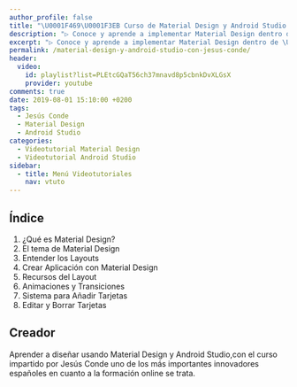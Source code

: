 ```yaml
---
author_profile: false
title: "\U0001F469‍\U0001F3EB Curso de Material Design y Android Studio con Jesús Conde"
description: "▷ Conoce y aprende a implementar Material Design dentro de \U0001F4F2 Android Studio \U0001F463 con este curso online del formador \U0001F468‍\U0001F3EB Jesús Conde ⭐️"
excerpt: "▷ Conoce y aprende a implementar Material Design dentro de \U0001F4F2 Android Studio \U0001F463 con este curso online del formador \U0001F468‍\U0001F3EB Jesús Conde ⭐️"
permalink: /material-design-y-android-studio-con-jesus-conde/
header:
  video:
    id: playlist?list=PLEtcGQaT56ch37mnavd8p5cbnkDvXLGsX
    provider: youtube
comments: true
date: 2019-08-01 15:10:00 +0200
tags:
  - Jesús Conde
  - Material Design
  - Android Studio
categories:
  - Videotutorial Material Design
  - Videotutorial Android Studio
sidebar:
  - title: Menú Videotutoriales
    nav: vtuto
---
```


## &Iacute;ndice

1. &iquest;Qu&eacute; es Material Design?
2. El tema de Material Design
3. Entender los Layouts
4. Crear Aplicaci&oacute;n con Material Design
5. Recursos del Layout
6. Animaciones y Transiciones
7. Sistema para A&ntilde;adir Tarjetas
8. Editar y Borrar Tarjetas

## Creador

Aprender a dise&ntilde;ar usando Material Design y Android Studio,con el curso impartido por Jes&uacute;s Conde uno de los m&aacute;s importantes innovadores espa&ntilde;oles en cuanto a la formaci&oacute;n online se trata.